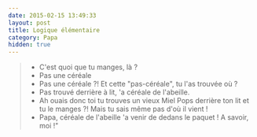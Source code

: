 ```yaml
---
date: 2015-02-15 13:49:33
layout: post
title: Logique élémentaire
category: Papa
hidden: true
---
```


> - C'est quoi que tu manges, là ?
> - Pas une céréale
> - Pas une céréale ?! Et cette "pas-céréale", tu l'as trouvée où ?
> - Pas trouvé derrière à lit, 'a céréale de l'abeille.
> - Ah ouais donc toi tu trouves un vieux Miel Pops derrière ton lit et tu le manges ?! Mais tu sais même pas d'où il vient !
> - Papa, céréale de l'abeille 'a venir de dedans le paquet ! A savoir, moi !"

